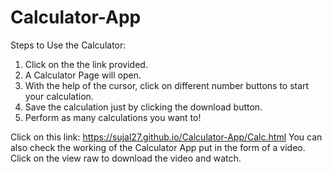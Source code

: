 # Calculator-App

Steps to Use the Calculator:
1. Click on the the link provided.
2. A Calculator Page will open.
3. With the help of the cursor, click on different number buttons to start your calculation.
4. Save the calculation just by clicking the download button.
5. Perform as many calculations you want to!

Click on this link: https://sujal27.github.io/Calculator-App/Calc.html
You can also check the working of the Calculator App put in the form of a video. Click on the view raw to download the video and watch.
